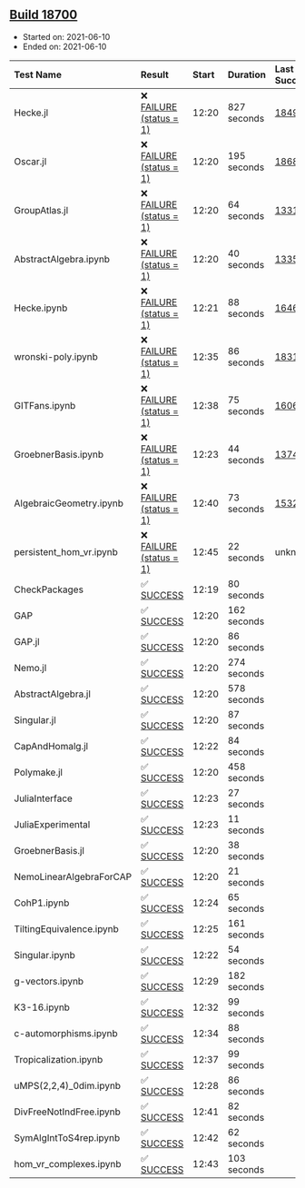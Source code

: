 ## [Build 18700](https://oscarci.mathematik.uni-kl.de/job/oscar/18700/)

* Started on: 2021-06-10
* Ended on: 2021-06-10

| Test Name    | Result | Start | Duration | Last Success | First Failure |
|:-------------|:-------|:------|:---------|:-------------|:--------------|
| Hecke.jl | ❌ [FAILURE (status = 1)](https://oscarci.mathematik.uni-kl.de/job/oscar/18700/artifact/logs/build-18700/Hecke.jl.log) | 12:20 | 827 seconds | [18490](https://oscarci.mathematik.uni-kl.de/job/oscar/18490/) | [18491](https://oscarci.mathematik.uni-kl.de/job/oscar/18491/) |
| Oscar.jl | ❌ [FAILURE (status = 1)](https://oscarci.mathematik.uni-kl.de/job/oscar/18700/artifact/logs/build-18700/Oscar.jl.log) | 12:20 | 195 seconds | [18684](https://oscarci.mathematik.uni-kl.de/job/oscar/18684/) | [18685](https://oscarci.mathematik.uni-kl.de/job/oscar/18685/) |
| GroupAtlas.jl | ❌ [FAILURE (status = 1)](https://oscarci.mathematik.uni-kl.de/job/oscar/18700/artifact/logs/build-18700/GroupAtlas.jl.log) | 12:20 | 64 seconds | [13311](https://oscarci.mathematik.uni-kl.de/job/oscar/13311/) | [13312](https://oscarci.mathematik.uni-kl.de/job/oscar/13312/) |
| AbstractAlgebra.ipynb | ❌ [FAILURE (status = 1)](https://oscarci.mathematik.uni-kl.de/job/oscar/18700/artifact/logs/build-18700/AbstractAlgebra.ipynb.log) | 12:20 | 40 seconds | [13355](https://oscarci.mathematik.uni-kl.de/job/oscar/13355/) | [13356](https://oscarci.mathematik.uni-kl.de/job/oscar/13356/) |
| Hecke.ipynb | ❌ [FAILURE (status = 1)](https://oscarci.mathematik.uni-kl.de/job/oscar/18700/artifact/logs/build-18700/Hecke.ipynb.log) | 12:21 | 88 seconds | [16463](https://oscarci.mathematik.uni-kl.de/job/oscar/16463/) | [16464](https://oscarci.mathematik.uni-kl.de/job/oscar/16464/) |
| wronski-poly.ipynb | ❌ [FAILURE (status = 1)](https://oscarci.mathematik.uni-kl.de/job/oscar/18700/artifact/logs/build-18700/wronski-poly.ipynb.log) | 12:35 | 86 seconds | [18314](https://oscarci.mathematik.uni-kl.de/job/oscar/18314/) | [18315](https://oscarci.mathematik.uni-kl.de/job/oscar/18315/) |
| GITFans.ipynb | ❌ [FAILURE (status = 1)](https://oscarci.mathematik.uni-kl.de/job/oscar/18700/artifact/logs/build-18700/GITFans.ipynb.log) | 12:38 | 75 seconds | [16068](https://oscarci.mathematik.uni-kl.de/job/oscar/16068/) | [16069](https://oscarci.mathematik.uni-kl.de/job/oscar/16069/) |
| GroebnerBasis.ipynb | ❌ [FAILURE (status = 1)](https://oscarci.mathematik.uni-kl.de/job/oscar/18700/artifact/logs/build-18700/GroebnerBasis.ipynb.log) | 12:23 | 44 seconds | [13748](https://oscarci.mathematik.uni-kl.de/job/oscar/13748/) | [13749](https://oscarci.mathematik.uni-kl.de/job/oscar/13749/) |
| AlgebraicGeometry.ipynb | ❌ [FAILURE (status = 1)](https://oscarci.mathematik.uni-kl.de/job/oscar/18700/artifact/logs/build-18700/AlgebraicGeometry.ipynb.log) | 12:40 | 73 seconds | [15322](https://oscarci.mathematik.uni-kl.de/job/oscar/15322/) | [15323](https://oscarci.mathematik.uni-kl.de/job/oscar/15323/) |
| persistent_hom_vr.ipynb | ❌ [FAILURE (status = 1)](https://oscarci.mathematik.uni-kl.de/job/oscar/18700/artifact/logs/build-18700/persistent_hom_vr.ipynb.log) | 12:45 | 22 seconds | unknown | unknown |
| CheckPackages | ✅ [SUCCESS](https://oscarci.mathematik.uni-kl.de/job/oscar/18700/artifact/logs/build-18700/CheckPackages.log) | 12:19 | 80 seconds |  |  |
| GAP | ✅ [SUCCESS](https://oscarci.mathematik.uni-kl.de/job/oscar/18700/artifact/logs/build-18700/GAP.log) | 12:20 | 162 seconds |  |  |
| GAP.jl | ✅ [SUCCESS](https://oscarci.mathematik.uni-kl.de/job/oscar/18700/artifact/logs/build-18700/GAP.jl.log) | 12:20 | 86 seconds |  |  |
| Nemo.jl | ✅ [SUCCESS](https://oscarci.mathematik.uni-kl.de/job/oscar/18700/artifact/logs/build-18700/Nemo.jl.log) | 12:20 | 274 seconds |  |  |
| AbstractAlgebra.jl | ✅ [SUCCESS](https://oscarci.mathematik.uni-kl.de/job/oscar/18700/artifact/logs/build-18700/AbstractAlgebra.jl.log) | 12:20 | 578 seconds |  |  |
| Singular.jl | ✅ [SUCCESS](https://oscarci.mathematik.uni-kl.de/job/oscar/18700/artifact/logs/build-18700/Singular.jl.log) | 12:20 | 87 seconds |  |  |
| CapAndHomalg.jl | ✅ [SUCCESS](https://oscarci.mathematik.uni-kl.de/job/oscar/18700/artifact/logs/build-18700/CapAndHomalg.jl.log) | 12:22 | 84 seconds |  |  |
| Polymake.jl | ✅ [SUCCESS](https://oscarci.mathematik.uni-kl.de/job/oscar/18700/artifact/logs/build-18700/Polymake.jl.log) | 12:20 | 458 seconds |  |  |
| JuliaInterface | ✅ [SUCCESS](https://oscarci.mathematik.uni-kl.de/job/oscar/18700/artifact/logs/build-18700/JuliaInterface.log) | 12:23 | 27 seconds |  |  |
| JuliaExperimental | ✅ [SUCCESS](https://oscarci.mathematik.uni-kl.de/job/oscar/18700/artifact/logs/build-18700/JuliaExperimental.log) | 12:23 | 11 seconds |  |  |
| GroebnerBasis.jl | ✅ [SUCCESS](https://oscarci.mathematik.uni-kl.de/job/oscar/18700/artifact/logs/build-18700/GroebnerBasis.jl.log) | 12:20 | 38 seconds |  |  |
| NemoLinearAlgebraForCAP | ✅ [SUCCESS](https://oscarci.mathematik.uni-kl.de/job/oscar/18700/artifact/logs/build-18700/NemoLinearAlgebraForCAP.log) | 12:20 | 21 seconds |  |  |
| CohP1.ipynb | ✅ [SUCCESS](https://oscarci.mathematik.uni-kl.de/job/oscar/18700/artifact/logs/build-18700/CohP1.ipynb.log) | 12:24 | 65 seconds |  |  |
| TiltingEquivalence.ipynb | ✅ [SUCCESS](https://oscarci.mathematik.uni-kl.de/job/oscar/18700/artifact/logs/build-18700/TiltingEquivalence.ipynb.log) | 12:25 | 161 seconds |  |  |
| Singular.ipynb | ✅ [SUCCESS](https://oscarci.mathematik.uni-kl.de/job/oscar/18700/artifact/logs/build-18700/Singular.ipynb.log) | 12:22 | 54 seconds |  |  |
| g-vectors.ipynb | ✅ [SUCCESS](https://oscarci.mathematik.uni-kl.de/job/oscar/18700/artifact/logs/build-18700/g-vectors.ipynb.log) | 12:29 | 182 seconds |  |  |
| K3-16.ipynb | ✅ [SUCCESS](https://oscarci.mathematik.uni-kl.de/job/oscar/18700/artifact/logs/build-18700/K3-16.ipynb.log) | 12:32 | 99 seconds |  |  |
| c-automorphisms.ipynb | ✅ [SUCCESS](https://oscarci.mathematik.uni-kl.de/job/oscar/18700/artifact/logs/build-18700/c-automorphisms.ipynb.log) | 12:34 | 88 seconds |  |  |
| Tropicalization.ipynb | ✅ [SUCCESS](https://oscarci.mathematik.uni-kl.de/job/oscar/18700/artifact/logs/build-18700/Tropicalization.ipynb.log) | 12:37 | 99 seconds |  |  |
| uMPS(2,2,4)_0dim.ipynb | ✅ [SUCCESS](https://oscarci.mathematik.uni-kl.de/job/oscar/18700/artifact/logs/build-18700/uMPS-2-2-4-_0dim.ipynb.log) | 12:28 | 86 seconds |  |  |
| DivFreeNotIndFree.ipynb | ✅ [SUCCESS](https://oscarci.mathematik.uni-kl.de/job/oscar/18700/artifact/logs/build-18700/DivFreeNotIndFree.ipynb.log) | 12:41 | 82 seconds |  |  |
| SymAlgIntToS4rep.ipynb | ✅ [SUCCESS](https://oscarci.mathematik.uni-kl.de/job/oscar/18700/artifact/logs/build-18700/SymAlgIntToS4rep.ipynb.log) | 12:42 | 62 seconds |  |  |
| hom_vr_complexes.ipynb | ✅ [SUCCESS](https://oscarci.mathematik.uni-kl.de/job/oscar/18700/artifact/logs/build-18700/hom_vr_complexes.ipynb.log) | 12:43 | 103 seconds |  |  |
